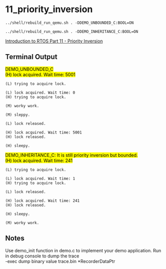 # 11_priority_inversion
```
../shell/rebuild_run_qemu.sh . -DDEMO_UNBOUNDED_C:BOOL=ON
```  
```
../shell/rebuild_run_qemu.sh . -DDEMO_INHERITANCE_C:BOOL=ON
```  
[Introduction to RTOS Part 11 - Priority Inversion](https://www.youtube.com/watch?v=C2xKhxROmhA&list=PLEBQazB0HUyQ4hAPU1cJED6t3DU0h34bz&index=11)  
  

## Terminal Output

<mark>DEMO_UNBOUNDED_C</mark>  
<mark>(H) lock acquired. Wait time: 5001</mark>
```
(L) trying to acquire lock.

(L) lock acquired. Wait time: 0
(H) trying to acquire lock.

(M) worky work.

(M) sleppy.

(L) lock released.

(H) lock acquired. Wait time: 5001
(H) lock released.

(H) sleepy.
```

<mark>DEMO_INHERITANCE_C: It is still priority inversion but bounded.</mark>  
<mark>(H) lock acquired. Wait time: 241</mark>
```
(L) trying to acquire lock.

(L) lock acquired. Wait time: 1
(H) trying to acquire lock.

(L) lock released.

(H) lock acquired. Wait time: 241
(H) lock released.

(H) sleepy.

(M) worky work.
```
## Notes
Use demo_init function in demo.c to implement your demo application.
Run in debug console to dump the trace  
-exec dump binary value trace.bin *RecorderDataPtr